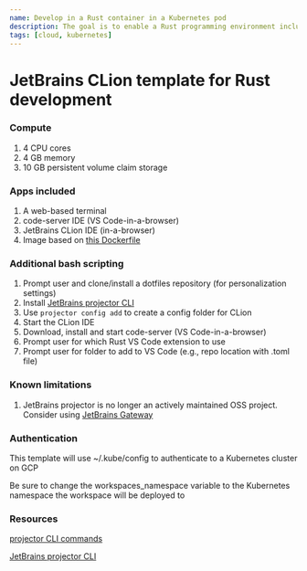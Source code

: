 ```yaml
---
name: Develop in a Rust container in a Kubernetes pod
description: The goal is to enable a Rust programming environment including code-server (VS Code) and JetBrains Projector CLion
tags: [cloud, kubernetes]
---
```


# JetBrains CLion template for Rust development

### Compute
1. 4 CPU cores
1. 4 GB memory
1. 10 GB persistent volume claim storage

### Apps included
1. A web-based terminal
1. code-server IDE (VS Code-in-a-browser)
1. JetBrains CLion IDE (in-a-browser) 
1. Image based on [this Dockerfile](https://github.com/sharkymark/dockerfiles/tree/main/clion/latest)

### Additional bash scripting
1. Prompt user and clone/install a dotfiles repository (for personalization settings)
1. Install [JetBrains projector CLI](https://github.com/JetBrains/projector-installer#Installation)
1. Use `projector config add` to create a config folder for CLion
1. Start the CLion IDE
1. Download, install and start code-server (VS Code-in-a-browser)
1. Prompt user for which Rust VS Code extension to use
1. Prompt user for folder to add to VS Code (e.g., repo location with .toml file)

### Known limitations
1. JetBrains projector is no longer an actively maintained OSS project. Consider using [JetBrains Gateway](https://www.jetbrains.com/remote-development/gateway/)

### Authentication

This template will use ~/.kube/config to authenticate to a Kubernetes cluster on GCP

Be sure to change the workspaces_namespace variable to the Kubernetes namespace the workspace will be deployed to

### Resources
[projector CLI commands](https://github.com/JetBrains/projector-installer/blob/master/COMMANDS.md)

[JetBrains projector CLI](https://github.com/JetBrains/projector-installer#Installation)